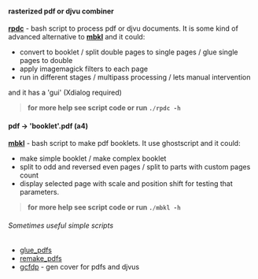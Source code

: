 #### rasterized pdf or djvu combiner
[**rpdc**](rpdc) - bash script to process pdf or djvu documents. It is some kind of  advanced alternative to [**mbkl**](mbkl) and it could:
- convert to booklet / split double pages to single pages / glue single pages to double
- apply imagemagick filters to each page
- run in different stages / multipass processing / lets manual intervention

and it has a 'gui' (Xdialog required)
> **for more help see script code or run `./rpdc -h`**
#### pdf -> 'booklet'.pdf (a4)
[**mbkl**](mbkl) - bash script to make pdf booklets. It use ghostscript and it could:
- make simple booklet / make complex booklet
- split to odd and reversed even pages / split to parts with custom pages count
- display selected page with scale and position shift for testing that parameters.
> **for more help see script code or run `./mbkl -h`**
###### Sometimes useful simple scripts
- [glue_pdfs](glue_pdfs)
- [remake_pdfs](remake_pdfs)
- [gcfdp](gcfdp) - gen cover for pdfs and djvus
